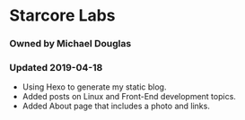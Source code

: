 
# Starcore Labs
### Owned by Michael Douglas
### Updated 2019-04-18

* Using Hexo to generate my static blog.
* Added posts on Linux and Front-End development topics.
* Added About page that includes a photo and links. 
